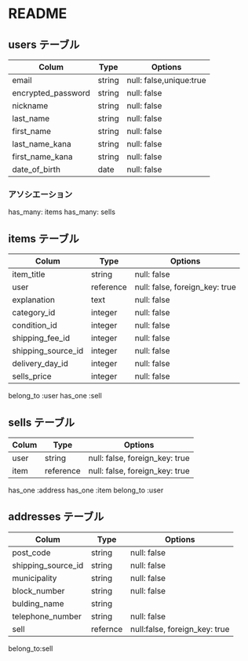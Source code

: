 # README

## users テーブル

| Colum              | Type   | Options       |
| ------------------ | ------ | ------------- |
| email              | string | null: false,unique:true |
| encrypted_password | string | null: false |
| nickname           | string | null: false |
| last_name          | string | null: false |
| first_name         | string | null: false |
| last_name_kana     | string | null: false |
| first_name_kana          | string | null: false |
| date_of_birth      | date   | null: false |

### アソシエーション
has_many: items
has_many: sells



## items テーブル
 
| Colum              | Type   | Options       |
| ------------------ | ------ | ------------- |
| item_title         | string | null: false |
| user               | reference | null: false, foreign_key: true  |
| explanation        | text   | null: false |
| category_id        | integer | null: false |
| condition_id       | integer | null: false |
| shipping_fee_id    | integer | null: false |
| shipping_source_id | integer | null: false |
| delivery_day_id    | integer | null: false |
| sells_price        | integer | null: false |

belong_to :user
has_one :sell

## sells テーブル

| Colum              | Type   | Options       |
| ------------------ | ------ | ------------- |
| user               | string | null: false, foreign_key: true|
| item               | reference | null: false, foreign_key: true |

has_one :address
has_one :item
belong_to :user



## addresses テーブル

| Colum              | Type   | Options       |
| ------------------ | ------ | ------------- |
| post_code          | string | null: false |
| shipping_source_id | string | null: false |
| municipality       | string | null: false |
| block_number       | string | null: false |
| bulding_name       | string |             |
| telephone_number   | string | null: false |
| sell               | refernce | null:false, foreign_key: true|

belong_to:sell